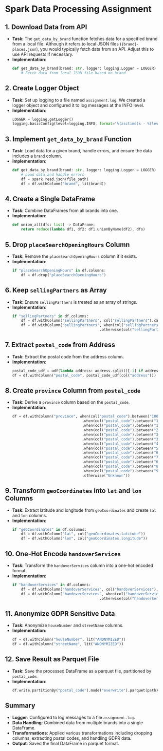 # Spark Data Processing Assignment

## 1. Download Data from API
- **Task**: The `get_data_by_brand` function fetches data for a specified brand from a local file. Although it refers to local JSON files (`{brand}-places.json`), you would typically fetch data from an API. Adjust this to use API requests if necessary.
- **Implementation**:
    ```python
    def get_data_by_brand(brand: str, logger: logging.Logger = LOGGER) -> DataFrame:
        # Fetch data from local JSON file based on brand
    ```

## 2. Create Logger Object
- **Task**: Set up logging to a file named `assignment.log`. We created a logger object and configured it to log messages at the INFO level.
- **Implementation**:
    ```python
    LOGGER = logging.getLogger()
    logging.basicConfig(level=logging.INFO, format='%(asctime)s - %(levelname)s - %(message)s')
    ```

## 3. Implement `get_data_by_brand` Function
- **Task**: Load data for a given brand, handle errors, and ensure the data includes a `brand` column.
- **Implementation**:
    ```python
    def get_data_by_brand(brand: str, logger: logging.Logger = LOGGER) -> DataFrame:
        # Load data and handle errors
        df = spark.read.json(file_path)
        df = df.withColumn("brand", lit(brand))
    ```

## 4. Create a Single DataFrame
- **Task**: Combine DataFrames from all brands into one.
- **Implementation**:
    ```python
    def union_all(dfs: list) -> DataFrame:
        return reduce(lambda df1, df2: df1.unionByName(df2), dfs)
    ```

## 5. Drop `placeSearchOpeningHours` Column
- **Task**: Remove the `placeSearchOpeningHours` column if it exists.
- **Implementation**:
    ```python
    if "placeSearchOpeningHours" in df.columns:
        df = df.drop("placeSearchOpeningHours")
    ```

## 6. Keep `sellingPartners` as Array
- **Task**: Ensure `sellingPartners` is treated as an array of strings.
- **Implementation**:
    ```python
    if "sellingPartners" in df.columns:
        df = df.withColumn("sellingPartners", col("sellingPartners").cast(ArrayType(StringType())))
        df = df.withColumn("sellingPartners", when(col("sellingPartners").isNull(), lit([]))
                                            .otherwise(col("sellingPartners")))
    ```

## 7. Extract `postal_code` from Address
- **Task**: Extract the postal code from the address column.
- **Implementation**:
    ```python
    postal_code_udf = udf(lambda address: address.split()[-1] if address else None, StringType())
    df = df.withColumn("postal_code", postal_code_udf(col("address")))
    ```

## 8. Create `province` Column from `postal_code`
- **Task**: Derive a `province` column based on the `postal_code`.
- **Implementation**:
    ```python
    df = df.withColumn("province", when(col("postal_code").between("1000", "1299"), "Brussel")
                                    .when(col("postal_code").between("1300", "1499"), "Waals-Brabant")
                                    .when(col("postal_code").between("1500", "1999"), "Vlaams-Brabant")
                                    .when(col("postal_code").between("2000", "2999"), "Antwerpen")
                                    .when(col("postal_code").between("3000", "3499"), "Vlaams-Brabant")
                                    .when(col("postal_code").between("3500", "3999"), "Limburg")
                                    .when(col("postal_code").between("4000", "4999"), "Luik")
                                    .when(col("postal_code").between("5000", "5999"), "Namen")
                                    .when(col("postal_code").between("6000", "6599"), "Henegouwen")
                                    .when(col("postal_code").between("7000", "7999"), "Henegouwen")
                                    .when(col("postal_code").between("6600", "6999"), "Luxemburg")
                                    .when(col("postal_code").between("8000", "8999"), "West-Vlaanderen")
                                    .when(col("postal_code").between("9000", "9999"), "Oost-Vlaanderen")
                                    .otherwise("Unknown"))
    ```

## 9. Transform `geoCoordinates` into `lat` and `lon` Columns
- **Task**: Extract latitude and longitude from `geoCoordinates` and create `lat` and `lon` columns.
- **Implementation**:
    ```python
    if "geoCoordinates" in df.columns:
        df = df.withColumn("lat", col("geoCoordinates.latitude"))
        df = df.withColumn("lon", col("geoCoordinates.longitude"))
    ```

## 10. One-Hot Encode `handoverServices`
- **Task**: Transform the `handoverServices` column into a one-hot encoded format.
- **Implementation**:
    ```python
    if "handoverServices" in df.columns:
        df = df.withColumn("handoverServices", col("handoverServices").cast("string"))
        df = df.withColumn("handoverServices", when(col("handoverServices").isNull(), lit("None"))
                                            .otherwise(col("handoverServices")))
    ```

## 11. Anonymize GDPR Sensitive Data
- **Task**: Anonymize `houseNumber` and `streetName` columns.
- **Implementation**:
    ```python
    df = df.withColumn("houseNumber", lit("ANONYMIZED"))
    df = df.withColumn("streetName", lit("ANONYMIZED"))
    ```

## 12. Save Result as Parquet File
- **Task**: Save the processed DataFrame as a parquet file, partitioned by `postal_code`.
- **Implementation**:
    ```python
    df.write.partitionBy("postal_code").mode("overwrite").parquet(path)
    ```

## Summary
- **Logger**: Configured to log messages to a file `assignment.log`.
- **Data Handling**: Combined data from multiple brands into a single DataFrame.
- **Transformations**: Applied various transformations including dropping columns, extracting postal codes, and handling GDPR data.
- **Output**: Saved the final DataFrame in parquet format.
